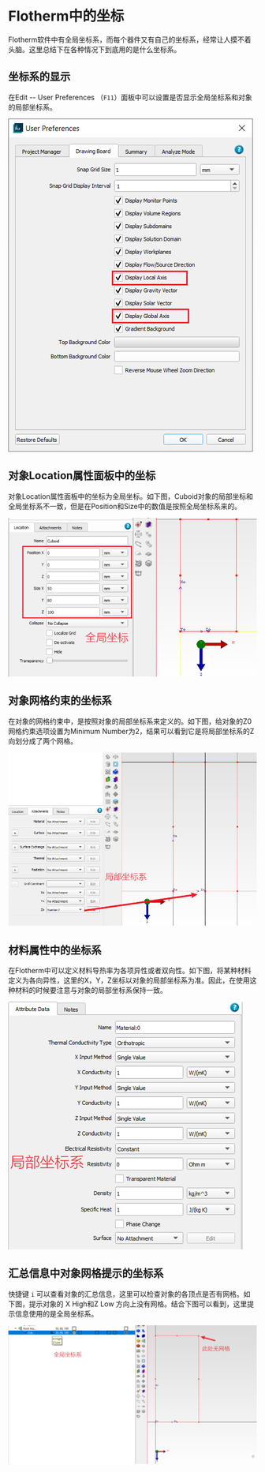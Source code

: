 # Flotherm中的坐标

Flotherm软件中有全局坐标系，而每个器件又有自己的坐标系，经常让人摸不着头脑。这里总结下在各种情况下到底用的是什么坐标系。

## 坐标系的显示

在Edit -- User Preferences （`F11`）面板中可以设置是否显示全局坐标系和对象的局部坐标系。

![image-20211214140012411](assets/image-20211214140012411.png)

## 对象Location属性面板中的坐标

对象Location属性面板中的坐标为全局坐标。如下图，Cuboid对象的局部坐标和全局坐标系不一致，但是在Position和Size中的数值是按照全局坐标系来的。

![image-20211214140325324](assets/image-20211214140325324.png)

## 对象网格约束的坐标系

在对象的网格约束中，是按照对象的局部坐标系来定义的。如下图，给对象的Z0网格约束选项设置为Minimum Number为2，结果可以看到它是将局部坐标系的Z向划分成了两个网格。

![image-20211214140813791](assets/image-20211214140813791.png)

## 材料属性中的坐标系

在Flotherm中可以定义材料导热率为各项异性或者双向性。如下图，将某种材料定义为各向异性，这里的X，Y，Z坐标以对象的局部坐标系为准。因此，在使用这种材料的时候要注意与对象的局部坐标系保持一致。

![image-20211214141246859](assets/image-20211214141246859.png)

## 汇总信息中对象网格提示的坐标系

快捷键 `i` 可以查看对象的汇总信息，这里可以检查对象的各顶点是否有网格。如下图，提示对象的 X High和Z Low 方向上没有网格。结合下图可以看到，这里提示信息使用的是全局坐标系。

![image-20211214142129886](assets/image-20211214142129886.png)